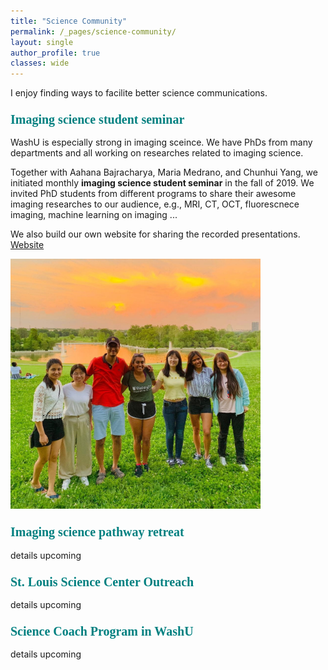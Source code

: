 ```yaml
---
title: "Science Community"
permalink: /_pages/science-community/
layout: single
author_profile: true
classes: wide
---
```



I enjoy finding ways to facilite better science communications. 




### <span style="color:teal; font-family:cursive;font-size: 20px;">Imaging science student seminar</span>
WashU is especially strong in imaging sceince. We have PhDs from many departments and all working on researches related to imaging science.

Together with Aahana Bajracharya, Maria Medrano, and Chunhui Yang, we initiated monthly __imaging science student seminar__ in the fall of 2019. We invited PhD students from different programs to share their awesome imaging researches to our audience, e.g., MRI, CT, OCT, fluorescnece imaging, machine learning on imaging ...

We also build our own website for sharing the recorded presentations. [Website](https://sites.wustl.edu/imagingscienceseminar/)

<img src="/_pages/files/IS_student_seminar_team.jpg" width="400" height="400" />


### <span style="color:teal; font-family:cursive;font-size: 20px;">Imaging science pathway retreat</span>
details upcoming



### <span style="color:teal; font-family:cursive;font-size: 20px;">St. Louis Science Center Outreach</span>
details upcoming

### <span style="color:teal; font-family:cursive;font-size: 20px;">Science Coach Program in WashU</span>
details upcoming




